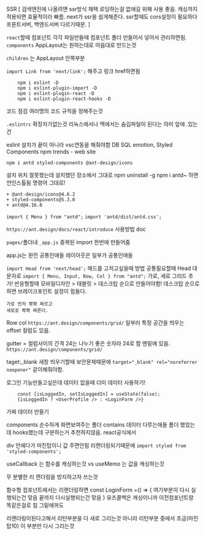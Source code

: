 SSR [
검색엔진에 나올려면 ssr방식 채택
로딩하는걸 없애길 위해 사용 좋음.
캐싱까지 적용되면 효율적이라 빠름.
next가 ssr을 쉽게해준다.
ssr할때도 cors설정이 필요하다
프론트서버, 백엔드서버 다르기때문.
]

`react`할때 컴포넌트 각각 파일만들때 컴포넌트 폴더 만들어서
넣어서 관리하면됨.
`components`
AppLayout는 원하는대로 마음대로 만드는것

`children` 는 AppLayout 안쪽부분

`import Link from 'next/link';`
해주고 링크 href하면됨

```
    npm i eslint -D
    npm i eslint-plugin-import -D
    npm i eslint-plugin-react -D
    npm i eslint-plugin-react-hooks -D
```

코드 점검
여러명의 코드 규칙을 정해주는것

`.eslintrc`
확장자가없는것
리눅스에서나 맥에서는 숨김파일이 된다는 의미 앞에 .있는건

eslint 설치가 끝이 아니라 vsc연동을 해줘야함
DB SQL
emotion,
Styled Components
npm trends - web site

`npm i antd styled-components @ant-design/icons`

설치 위치 잘못했는데
설치했던 장소에서 그대로 npm uninstall -g npm i antd~
하면 언인스톨됨 명령어 그대로!

```
+ @ant-design/icons@4.6.2
+ styled-components@5.3.0
+ antd@4.16.8

```

`import { Menu } from "antd";`
`import 'antd/dist/antd.css';`

`https://ant.design/docs/react/introduce`
사용방법 doc

`pages/`폴더내
`_app.js`
중복된 import 한번에 만들어줌

app.js는 완전 공통인애들
레이아웃은 일부가 공통인애들

`import Head from 'next/head';`
헤드를 고치고싶을때 방법
공통필요할때 Head 대문자로
`import { Menu, Input, Row, Col } from "antd";`
가로, 세로 그리드 추가!
반응형할때
모바일디자인 > 태블릿 > 데스크탑 순으로 만들어야함!
데스크탑 순으로 하면 브레이크포인트 설정이 힘들다.

```
가로 먼저 쫙쫙 짜르고
세로로 쫙쫙 짜른다.
```

Row col
`https://ant.design/components/grid/`
일부러 특정 공간을 띄우는 offset 컬럼도 있음.

gutter = 컬럼사이의 간격
24는 나누기 좋은 숫자라 24로 함 맨밑에 있음.
`https://ant.design/components/grid/`

taget:\_blank 새창 띄우기할때 보안문제때문에
`target="_blank" rel="noreferrer noopener"`
같이해줘야함.

로그인 기능만들고싶은데 데이터 없을때
더미 데이터 사용하기!

```
    const [isLoggedIn, setIsLoggedIn] = useState(false);
    {isLoggedIn ? <UserProfile /> : <LoginForm />}
```

가짜 데이터 만들기

components 순수하게 화면보여주는 폴더
contains 데이터 다루는애들 폴더
했었는데 hooks했는데
구분하는거 추천하지않음. react공식에서

div 안에다가 마진탑이니 값 주면안됨 리랜더링되기때문에
`import styled from 'styled-components';`

useCallback 는 함수를 캐싱하는것
vs
useMemo 는 값을 캐싱하는것

무 분별한 리 랜더링을 방지하고자
쓰는것

함수형 컴포넌트에서는 리랜더링하면
const LoginForm =() => {
여기부분이 다시 실행되는건 맞음 끝까지 다시실행되는건 맞음
}
유즈콜백은 캐싱이니까 이전컴포넌트랑 똑같은걸로 침
그밑에꺼도

리랜더링이된다고해서 리턴부분을 다 새로 그리는것 아니라
리턴부분 중에서 조금(마진탑10) 이 부분만 다시 그리는것
